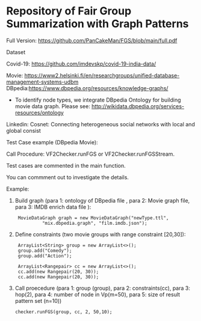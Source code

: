 # Repository of  Fair Group Summarization with Graph Patterns

Full Version: https://github.com/PanCakeMan/FGS/blob/main/full.pdf

Dataset  


Covid-19: https://github.com/imdevskp/covid-19-india-data/  

Movie: https://www2.helsinki.fi/en/researchgroups/unified-database-management-systems-udbm  
DBpedia:https://www.dbpedia.org/resources/knowledge-graphs/
* To identify node types, we integrate DBpedia Ontology for building movie data graph.
Please see: http://wikidata.dbpedia.org/services-resources/ontology

Linkedin: Cosnet: Connecting heterogeneous social networks with local and global consist  


Test Case example (DBpedia Movie):

Call Procedure: VF2Checker.runFGS or VF2Checker.runFGSStream.

Test cases are commented in the main function. 

You can commment out to investigate the details.

Example:

1. Build graph (para 1: ontology of DBpedia file , para 2: Movie graph file, 
 para 3: IMDB enrich data file ): 

        MovieDataGraph graph = new MovieDataGraph("newType.ttl",
                 "mix.dbpedia.graph", "film.imdb.json");
                 
                 

2. Define constraints (two movie groups with range constraint [20,30]): 

        ArrayList<String> group = new ArrayList<>();
        group.add("Comedy");
        group.add("Action");

        ArrayList<Rangepair> cc = new ArrayList<>();
        cc.add(new Rangepair(20, 30));
        cc.add(new Rangepair(20, 30));

3. Call proecedure (para 1: group (group), para 2: constraints(cc),
para 3: hop(2), para 4: number of node in Vp(m=50), para 5: size of result pattern set (n=10))

       checker.runFGS(group, cc, 2, 50,10);